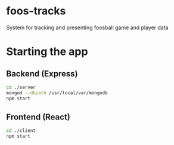 # foos-tracks
System for tracking and presenting foosball game and player data

# Starting the app

## Backend (Express)
```bash
cd ./server
mongod --dbpath /usr/local/var/mongodb
npm start
```

## Frontend (React)
```bash
cd ./client
npm start
```